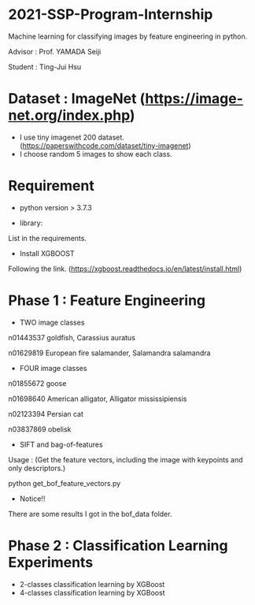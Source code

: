 # 2021-SSP-Program-Internship
Machine learning for classifying images by feature engineering in python.

Advisor : Prof. YAMADA Seiji

Student : Ting-Jui Hsu

# Dataset : ImageNet (https://image-net.org/index.php)

* I use tiny imagenet 200 dataset. (https://paperswithcode.com/dataset/tiny-imagenet)
* I choose random 5 images to show each class.

# Requirement

* python version > 3.7.3

* library:

List in the requirements.

* Install XGBOOST

Following the link. (https://xgboost.readthedocs.io/en/latest/install.html)

# Phase 1 : Feature Engineering
* TWO image classes 

n01443537	goldfish, Carassius auratus

n01629819	European fire salamander, Salamandra salamandra

* FOUR image classes 

n01855672	goose

n01698640	American alligator, Alligator mississipiensis

n02123394	Persian cat

n03837869	obelisk

* SIFT and bag-of-features 

Usage : (Get the feature vectors, including the image with keypoints and only descriptors.)

python get_bof_feature_vectors.py

* Notice!!

There are some results I got in the bof_data folder.


# Phase 2 : Classification Learning Experiments
* 2-classes classification learning by XGBoost
* 4-classes classification learning by XGBoost







